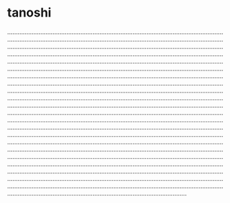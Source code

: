 # tanoshi
...............................................................................................................................................................................................................................................................................................................................................................................................................................................................................................................................................................................................................................................................................................................................................................................................................................................................................................................................................................................................................................................................................................................................................................................................................................................................................................................................................................................................................................................................................................................................................................................................................................................................................................................................................................................................................................................................................................................................................................................................................................................................................................................................................................................................................................................................................................................................................................................................................................................................................................................................................................................................................................................................................................................................................................................................................................................................................................................................................